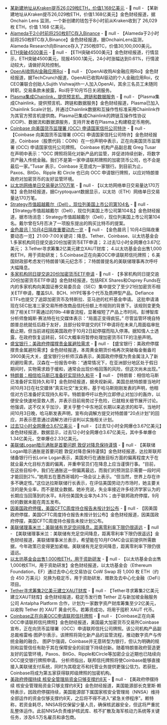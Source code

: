 - [某新建地址从Kraken提币26,029枚ETH，价值1.168亿美元](https://x.com/OnchainLens/status/1974272573614752013) - 📰 null - 【某新建地址从Kraken提币26,029枚ETH，价值1.168亿美元】金色财经报道，据 Onchain Lens 监测，一个新创建的钱包于8小时前从Kraken收到了 26,029 枚 ETH，价值 1.168 亿美元。
- [Alameda于2小时前将250枚BTC存入Binance](https://x.com/OnchainLens/status/1974275638543724963) - 📰 null - 【Alameda于2小时前将250枚BTC存入Binance】金色财经报道，据OnchainLens监测，Alameda Research向Binance存入了250枚BTC，价值30,100,000美元。
- [ETH突破4500美元]() - 📰 null - 【ETH突破4500美元】金色财经报道，行情显示，ETH突破4500美元，现报4500.1美元，24小时涨幅达到0.61%，行情波动较大，请做好风险控制。
- [OpenAI收购AI金融应用Roi](https://techcrunch.com/2025/10/03/with-its-latest-acqui-hire-openai-is-doubling-down-on-personalized-consumer-ai/) - 📰 null - 【OpenAI收购AI金融应用Roi】金色财经报道，据TechCrunch报道，OpenAI已收购AI驱动的个人金融应用Roi，仅CEO兼联合创始人Sujith Vishwajith一人加入OpenAI，其余三名员工未随同转职。交易条款未披露，Roi将于10月15日关闭服务。
- [Plasma集成Chainlink，提供预言机、跨链和数据服务](https://x.com/chainlink/status/1974083823873716531) - 📰 null - 【Plasma集成Chainlink，提供预言机、跨链和数据服务】金色财经报道，Plasma已加入Chainlink Scale计划，并通过Chainlink数据和互操作性标准采用Chainlink作为其官方预言机提供商。Plasma已集成Chainlink的跨链互操作性协议(CCIP)、数据流和数据源服务，支持开发者在Plasma上构建稳定币用例。
- [Coinbase 向美国货币监理署 (OCC) 申请国家信托公司特许](https://www.theblock.co/post/373418/coinbase-pursues-occ-federal-charter-as-it-looks-to-bolster-innovation-between-crypto-and-tradfi) - 📰 null - 【Coinbase 向美国货币监理署 (OCC) 申请国家信托公司特许】金色财经报道，Coinbase（股票代码：COIN）在一份声明中表示，正在向美国货币监理署 (OCC) 申请国家信托公司牌照。 
Coinbase 机构产品副总裁 Greg Tusar 在声明中表示：“OCC 牌照将简化对新产品的监管，并促进持续创新，将数字资产融入传统金融。我们不是第一家申请联邦牌照的加密货币公司，也不会是最后一家。”Tusar 表示，Coinbase 无意成为一家银行。到目前为止，Paxos、BitGo、Ripple 和 Circle 也已向 OCC 申请银行牌照，以应对特朗普政府对加密货币的友好监管环境。
- [以太坊网络单日交易量达170万笔](https://x.com/Cointelegraph/status/1974233257953644713) - 📰 null - 【以太坊网络单日交易量达170万笔】金色财经报道，据Cryptoquant数据显示，以太坊（ETH）网络单日交易量达170万笔。
- [Strategy市值超越戴尔（Dell），现位列美国上市公司第104名](https://x.com/Cointelegraph/status/1974248363328503964) - 📰 null - 【Strategy市值超越戴尔（Dell），现位列美国上市公司第104名】金色财经报道，据市场消息：Strategy市值超越戴尔（Dell），现位列美国上市公司第104名。戴尔曾在5月否决了一项股东提出的购买比特币的提案。
- [金色晨讯 | 10月4日隔夜重要动态一览]() - 📰 null - 【金色晨讯 | 10月4日隔夜重要动态一览】21:00-7:00关键词：降息、Tether、Coinbase、以太坊基金会 
1.多家机构同日提交逾20份加密货币ETF申请； 
2.过去12小时全网爆仓3.67亿美元； 
3.Tether寻求筹集2亿美元建立XAUT财库； 
4.以太坊基金会出售1,000枚ETH，用于资助研发； 
5.Coinbase正在向美OCC申请联邦信托牌照； 
6.美国财政部考虑发行特朗普1美元纪念币； 
7.特朗普提名的美联储理事再次呼吁大幅降息。
- [多家机构同日提交逾20份加密货币ETF申请](https://www.theblock.co/post/373388/things-are-getting-wild-funds-file-dozens-of-proposals-for-cryptocurrency-etfs-to-the-sec) - 📰 null - 【多家机构同日提交逾20份加密货币ETF申请】金色财经报道，包括REX Shares和Osprey Funds在内的多家机构向美国证券交易委员会（SEC）集中提交了至少21份加密货币相关ETF申请，覆盖SUI、BCH、HYPE等多个代币及质押型产品。Defiance ETFs也提交了追踪加密货币及特斯拉、亚马逊的杠杆基金申请。 
这批申请涌现在SEC批准三家交易所修改商品信托份额上市规则的背景下。该规则变更免除了相关ETF需通过的19b-4审查流程，显著缩短了产品上市时间。彭博智库分析师詹姆斯·赛法特在社交媒体表示：“局面正变得疯狂。” 
尽管监管环境自特朗普总统就任后趋于友好，且部分较早提交的ETF申请将在未来几周面临审批截止期，但当前进程因美国政府于10月2日起停摆而陷入停滞。据知情人士透露，在政府恢复运转前，SEC大概率将暂停处理加密货币ETF的注册声明。
- [盛宝银行：美政府停摆撑贵金属避险需求](https://flash.jin10.com/detail/20251003231536939800) - 📰 null - 【盛宝银行：美政府停摆撑贵金属避险需求】金色财经报道，本周黄金期货价格再次突破每金衡盎司3900美元大关，盛宝银行分析师汉森表示，美国政府停摆为贵金属注入了新的避险需求。汉森在一份报告中称：“通常情况下，在亚洲部分地区处于假日期间时，实物需求趋于缓和，通常会出现价格回落的风险，但这次尚未出现。”
- [特朗普：相信哈马斯已准备好实现持久和平](https://www.cls.cn/detail/2162357) - 📰 null - 【特朗普：相信哈马斯已准备好实现持久和平】金色财经报道，据央视新闻，美国总统特朗普当地时间10月3日在社交媒体“真实社交”发文称，基于哈马斯刚刚发表的声明，他相信对方已准备好实现持久和平。特朗普呼吁以色列立即停止对加沙的轰炸，以便安全快速地营救人质，并表示目前局势过于危险，已就相关细节展开讨论。他强调，这不仅关乎加沙，更关乎整个中东地区长期以来追求的和平。当地时间10月3日晚，哈马斯发表声明，宣布向调解方提交对特朗普“20点计划”的回应，并表示愿意通过调解方进行谈判以实施相关计划。
- [过去12小时全网爆仓3.67亿美元](https://www.coinglass.com/zh/LiquidationData) - 📰 null - 【过去12小时全网爆仓3.67亿美元】金色财经报道，数据显示，过去12小时全网爆仓3.67亿美元，其中多单爆仓1.34亿美元，空单爆仓2.33亿美元。
- [美联储Logan暗示通胀是首要问题 敦促对降息保持谨慎](https://www.cls.cn/detail/2162340) - 📰 null - 【美联储Logan暗示通胀是首要问题 敦促对降息保持谨慎】金色财经报道，达拉斯联邦储备银行行长Lorie Logan表示，美国央行在通胀目标方面的偏离程度大于在就业最大化目标方面的偏离，并重申官员们在降息上应当谨慎行事。“目前，在这些目标中，我们在通胀这一侧偏离最远，而我们的预测显示需要一段时间才能回到2%，”她周五在墨西哥城的一场会议上表示。“但当然，世界上存在许多不确定性。”这位达拉斯联储行长表示，在评估美国劳动力市场时，她主要关注的是失业率，而不是就业数据。她补充说，失业率接近许多经济学家认为的长期应当回落到的水平。8月份美国失业率为4.3%；由于联邦政府停摆，9月份的数据未能在周五发布。
- [因美国政府停摆，美国CFTC周度持仓报告未按计划公布](https://www.cls.cn/detail/2162343) - 📰 null - 【因美国政府停摆，美国CFTC周度持仓报告未按计划公布】金色财经报道，因美国政府停摆，美国CFTC周度持仓报告未按计划公布。
- [美联储理事米兰：美联储有充足空间降息，距离零利率下限仍很遥远](https://www.cls.cn/detail/2162344) - 📰 null - 【美联储理事米兰：美联储有充足空间降息，距离零利率下限仍很遥远】金色财经报道，美联储理事米兰表示，希望能在10月FOMC会议前提供所需数据，今年政策已变得更加紧缩。美联储有充足空间降息，距离零利率下限仍很遥远。
- [以太坊基金会出售1,000枚ETH，用于资助研发](https://cointelegraph.com/news/ethereum-foundation-converts-eth-stablecoins-cow-swap) - 📰 null - 【以太坊基金会出售1,000枚ETH，用于资助研发】金色财经报道，以太坊基金会（Ethereum Foundation，EF）通过去中心化交易协议 CoW Swap 将 1,000 枚 ETH（约合 450 万美元）兑换为稳定币，用于资助研发、赠款及去中心化金融（DeFi）项目。
- [Tether寻求筹集2亿美元建立XAUT财库](https://www.theblock.co/post/373400/tether-seeking-at-least-200-million-for-tokenized-gold-crypto-treasury-bloomberg?utm_source=twitter&utm_medium=social) - 📰 null - 【Tether寻求筹集2亿美元建立XAUT财库】金色财经报道，稳定币发行商 Tether 正与新加坡金融服务公司 Antalpha Platform 合作，计划为一家数字资产财库筹集至少2亿美元，以收购 Tether 的 XAUT 黄金代币。若筹资成功，将用于囤积 XAUT 代币。
- [Coinbase正在向美OCC申请联邦信托牌照](https://www.coindesk.com/business/2025/10/03/coinbase-applies-for-federal-trust-charter-says-not-aiming-to-be-a-bank) - 📰 null - 【Coinbase正在向美OCC申请联邦信托牌照】金色财经报道，美国最大加密货币交易所Coinbase宣布，正在向货币监理署（OCC）申请联邦信托公司牌照。该公司机构产品副总裁格雷格·图萨尔表示，该牌照将简化新产品的监管流程，推动数字资产与传统金融的融合。 
图萨尔强调，Coinbase并无意转型为银行，但认为明确的规则和监管信任有助于其在保障安全的前提下持续创新。随着特朗普政府营造更友好的监管环境，Paxos、BitGo、Ripple和Circle等加密企业近期也已陆续向OCC提交银行牌照申请。 
分析师指出，联邦信托牌照将使Coinbase能够直接接入美联储支付系统，同时为其稳定币和托管业务提供更强公信力。若获批，Coinbase将成为第五家获得联邦级牌照的加密机构。
- [美政府停摆持续 核安全管理局资金只够支撑约8天](https://flash.jin10.com/detail/20251004035020544800) - 📰 null - 【美政府停摆持续 核安全管理局资金只够支撑约8天】金色财经报道，美国能源部长克里斯·赖特表示，因政府停摆持续，美国能源部下属国家核安全管理局（NNSA）维持全部运作的资金仅够支撑约8天，之后将不得不进入“紧急关停程序”。赖特称，若资金耗尽，NNSA将仅保留少量人员，确保核武器安全，但这将严重扰乱整体运作。此前NNSA负责维护核武库、核不扩散及海军核动力系统等关键任务，涉及6.5万名雇员和承包商。
